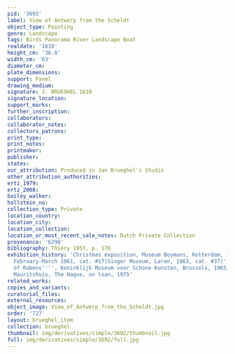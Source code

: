 ```yaml
---
pid: '3692'
label: View of Antwerp from the Scheldt
object_type: Painting
genre: Landscape
tags: Birds Panorama River Landscape Boat
realdate: '1610'
height_cm: '36.8'
width_cm: '63'
diameter_cm: 
plate_dimensions: 
support: Panel
drawing_medium: 
signature: J. BRUEGHEL 1610
signature_location: 
support_marks: 
further_inscription: 
collaborators: 
collaborator_notes: 
collectors_patrons: 
print_type: 
print_notes: 
printmaker: 
publisher: 
states: 
our_attribution: Produced in Jan Brueghel's Studio
other_attribution_authorities: 
ertz_1979: 
ertz_2008: 
bailey_walker: 
hollstein_no: 
collection_type: Private
location_country: 
location_city: 
location_collection: 
location_or_most_recent_sale_notes: Dutch Private Collection
provenance: '6298'
bibliography: Thiéry 1953, p. 176
exhibition_history: 'Christmas exposition, Museum Boymans, Rotterdam, 1945-1946|Ghent,
  February-March 1961, cat. #17|Singer Museum, Laren, 1963, cat. #37|''''The Century
  of Rubens'''', Koninklijk Museum voor Schone Kunsten, Brussels, 1965, cat. #20|The
  Mauritshuis, The Hague, on loan, 1975'
related_works: 
copies_and_variants: 
curatorial_files: 
external_resources: 
object_image: View_of_Antwerp_from_the_Scheldt.jpg
order: '727'
layout: brueghel_item
collection: brueghel
thumbnail: img/derivatives/simple/3692/thumbnail.jpg
full: img/derivatives/simple/3692/full.jpg
---
```

